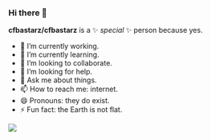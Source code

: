 <!--
![Anurag's GitHub stats](https://github-readme-stats.vercel.app/api?username=cfbastarz&count_private=true&show_icons=true&theme=default)


![](http://github-profile-summary-cards.vercel.app/api/cards/profile-details?username=cfbastarz&theme=2077)
![](http://github-profile-summary-cards.vercel.app/api/cards/stats?username=cfbastarz&theme=2077) ![](http://github-profile-summary-cards.vercel.app/api/cards/most-commit-language?username=cfbastarz&theme=2077)
-->


<!--
[![Top Langs](https://github-readme-stats.vercel.app/api/top-langs/?username=cfbastarz&layout=compact)](https://github.com/anuraghazra/github-readme-stats)
-->

### Hi there 👋

**cfbastarz/cfbastarz** is a ✨ _special_ ✨ person because yes.

- 🔭 I’m currently working.
- 🌱 I’m currently learning.
- 👯 I’m looking to collaborate.
- 🤔 I’m looking for help.
- 💬 Ask me about things.
- 📫 How to reach me: internet.
- 😄 Pronouns: they do exist.
- ⚡ Fun fact: the Earth is not flat.

![](https://komarev.com/ghpvc/?username=cfbastarz&label=PROFILE+VIEWS)

